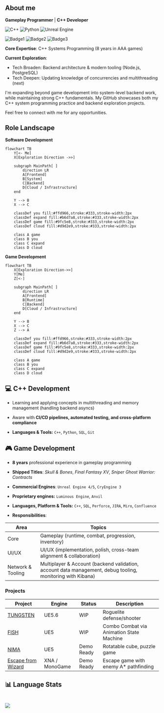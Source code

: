 ## About me 
**Gameplay Programmer** | **C++ Developer**

![C++](https://img.shields.io/badge/C++-00599C?logo=cplusplus&logoColor=white)
![Python](https://img.shields.io/badge/Python-3776AB?logo=python&logoColor=white)
![Unreal Engine](https://img.shields.io/badge/Unreal_Engine-0E1128?logo=unrealengine&logoColor=white)

![Badge1](https://img.shields.io/badge/Open_For_Work-Yes-green)
![Badge2](https://img.shields.io/badge/Remote-Ok-green)
![Badge3](https://img.shields.io/badge/Singapore-PR-blue)

**Core Expertise**: C++ Systems Programming (8 years in AAA games)

**Current Exploration**: 
- Tech Broaden: Backend architecture & modern tooling (Node.js, PostgreSQL)
- Tech Deepen: Updating knowledge of concurrencies and multithreading (next)

I'm expanding beyond game development into system-level backend work,
while maintaining strong C++ fundamentals. My GitHub showcases both  my C++ system programming practice and backend exploration projects.

Feel free to connect with me for any opportunities.

## Role Landscape

**Software Development**
```mermaid
flowchart TB
    Y[<- Me]
    X[Exploration Direction ->>]

    subgraph MainPath[ ]
        direction LR
        A[Frontend]
        B[System]
        C[Backend]
        D[Cloud / Infrastructure]
    end

    Y --> B
    X --> C

    classDef you fill:#ffd966,stroke:#333,stroke-width:2px
    classDef expand fill:#b6d7a8,stroke:#333,stroke-width:2px
    classDef game fill:#9fc5e8,stroke:#333,stroke-width:2px
    classDef cloud fill:#d9d2e9,stroke:#333,stroke-width:2px

    class A game
    class B you
    class C expand
    class D cloud
```
**Game Development**
```mermaid
flowchart TB
    X[Exploration Direction->>]
    Y[Me]
    Z[<-]

    subgraph MainPath[ ]
        direction LR
        A[Frontend]
        B[Runtime]
        C[Backend]
        D[Cloud / Infrastructure]
    end

    Y --> B
    X --> C
    Z --> A

    classDef you fill:#ffd966,stroke:#333,stroke-width:2px
    classDef expand fill:#b6d7a8,stroke:#333,stroke-width:2px
    classDef game fill:#9fc5e8,stroke:#333,stroke-width:2px
    classDef cloud fill:#d9d2e9,stroke:#333,stroke-width:2px

    class A game
    class B you
    class C expand
    class D cloud
```

## 💻 C++ Development

- Learning and applying concepts in multithreading and memory management (handling backend asyncs)

- Aware with **CI/CD pipelines, automated testing, and cross-platform compliance**

- **Languages & Tools:** `C++`, `Python`, `SQL`, `Git`

## 🎮 Game Development
- **8 years** professional experience in gameplay programming

- **Shipped Titles**: *Skull & Bones*, *Final Fantasy XV*, *Sniper Ghost Warrior: Contracts*

- **Commercial Engines**: `Unreal Engine 4/5`, `CryEngine 3`
  
- **Proprietary engines:** `Luminous Engine`, `Anvil`

- **Languages, Platform & Tools:** `C++`, `SQL`, `Perforce`, `JIRA`, `Miro`, `Confluence`

- **Responsibilities**:
 
| Area | Topics |
|--|--|
| Core | Gameplay (runtime, combat, progression, inventory) |
| UI/UX | UI/UX (implementation, polish, cross-team alignment & collaboration) |
| Network & Tooling | Multiplayer & Account (backend validation, account data management, debug tooling, monitoring with Kibana) |

### Projects
| Project | Engine | Status | Description |
|--|--|--|--|
| [TUNGSTEN](https://github.com/hchia93/ufo-survivor) | UE5.6 | WIP | Roguelite defense/shooter |
| [FISH](https://drive.google.com/file/d/17hUXWRPUCUvkPjyif2EEIAQLEkhOZqwK/view?usp=drive_link) | UE5 | WIP |  Combo Combat via Animation State Machine |
| [NIMA](https://drive.google.com/file/d/1aHa33I2-znXrFd1QMnyLHrO3xCOqvIcn/view?usp=drive_link) | UE5 | Demo Ready | Rotatable cube, puzzle game |
| [Escape from Wizard](https://github.com/hchia93/escape-from-wizard) | XNA / MonoGame | Demo Ready | Escape game with enemy A* pathfinding |

## 📊 Language Stats
<div align="left" style="margin-top: 40px;">
  <img src="https://github-readme-stats.vercel.app/api/top-langs/?username=hchia93&layout=compact&bg_color=282a36&title_color=AAEDFF&text_color=fff" />
</div>
